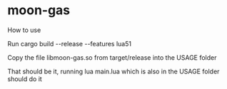 # moon-gas
How to use

Run cargo build --release --features lua51

Copy the file libmoon-gas.so from target/release into the USAGE folder

That should be it, running lua main.lua which is also in the USAGE folder should do it
